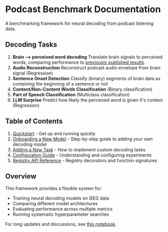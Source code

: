 # Podcast Benchmark Documentation

A benchmarking framework for neural decoding from podcast listening data. 

## Decoding Tasks

1. **Brain --> perceived word decoding** Translate brain signals to perceived words, comparing performance to [previously published results](https://www.nature.com/articles/s41593-022-01026-4).
2. **Audio Reconstruction** Reconstruct podcast audio envelope from brain signal (Regression)
3. **Sentence Onset Detection** Classify (binary) segments of brain data as containing the beginning of a sentence or not
4. **Content/Non-Content Words Classification** (Binary classification)
5. **Part of Speech Classification** (Multiclass classification)
6. **LLM Surprise** Predict how likely the perceived word is given it's context (Regression)

## Table of Contents

1. [Quickstart](quickstart.md) - Get up and running quickly
2. [Onboarding a New Model](onboarding-model.md) - Step-by-step guide to adding your own decoding model
3. [Adding a New Task](adding-task.md) - How to implement custom decoding tasks
4. [Configuration Guide](configuration.md) - Understanding and configuring experiments
5. [Registry API Reference](api-reference.md) - Registry decorators and function signatures

## Overview

This framework provides a flexible system for:
- Training neural decoding models on iEEG data
- Comparing different model architectures
- Evaluating performance across multiple metrics
- Running systematic hyperparameter searches

For long updates and discussions, see [this notebook](https://docs.google.com/document/d/1IE1v_CyjZxTYaYVncxctJqZYzmYyFIgdZLXpKvEMaqc/edit?usp=sharing).
